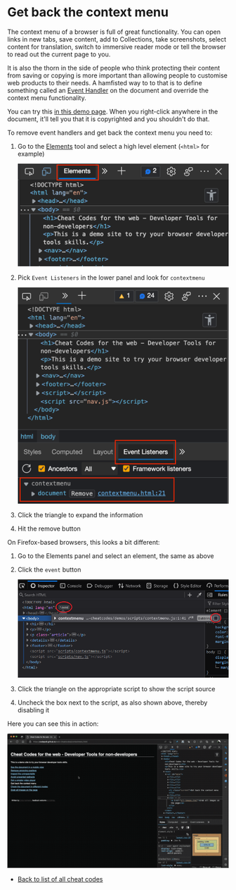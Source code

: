 # Get back the context menu

The context menu of a browser is full of great functionality. You can open links in new tabs, save content, add to Collections, take screenshots, select content for translation, switch to immersive reader mode or tell the browser to read out the current page to you.

It is also the thorn in the side of people who think protecting their content from saving or copying is more important than allowing people to customise web products to their needs. A hamfisted way to to that is to define something called an [Event Handler](https://developer.mozilla.org/docs/Learn/JavaScript/Building_blocks/Events) on the document and override the context menu functionality.

You can try this [in this demo page](https://codepo8.github.io/web-cheatcodes/demos/contextmenu.html). When you right-click anywhere in the document, it'll tell you that it is copyrighted and you shouldn't do that.

To remove event handlers and get back the context menu you need to:

1. Go to the [Elements](https://docs.microsoft.com/en-us/microsoft-edge/devtools-guide-chromium/elements-tool/elements-tool) tool and select a high level element (`<html>` for example)

   ![The Elements tool](screencasts/elements-tool.png)
1. Pick `Event Listeners` in the lower panel and look for `contextmenu`

   ![The Event listeners tool of Elements showing a contextmenu event](screencasts/event-listeners-contextmenu.png)
1. Click the triangle to expand the information
1. Hit the remove button

On Firefox-based browsers, this looks a bit different:

1. Go to the Elements panel and select an element, the same as above
1. Click the `event` button

   ![The Event listeners tool of Elements showing a contextmenu event](screencasts/event-listeners-contextmenu-firefox.png)
1. Click the triangle on the appropriate script to show the script source
1. Uncheck the box next to the script, as also shown above, thereby disabling it

Here you can see this in action:

![Screencast of removing the contextmenu event listener](screencasts/context-menu.gif)

- [Back to list of all cheat codes](README)

